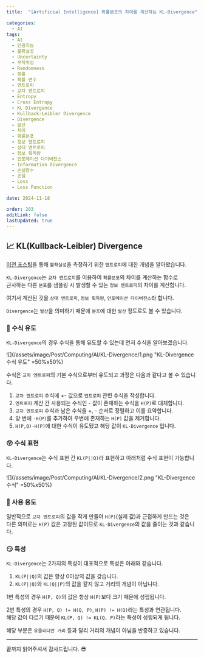 ```yaml
---
title:  "[Artificial Intelligence] 확률분포의 차이를 계산하는 KL-Divergence"

categories:
  - AI
tags:
  - AI
  - 인공지능
  - 불확실성
  - Uncertainty
  - 무작위성
  - Randomness
  - 확률
  - 확률 변수
  - 엔트로피
  - 교차 엔트로피
  - Entropy
  - Cross Entropy
  - KL Divergence
  - Kullback-Leibler Divergence
  - Divergence
  - 발산
  - 차이
  - 확률분포
  - 정보 엔트로피
  - 상대 엔트로피
  - 정보 획득량
  - 인포메이션 다이버전스
  - Information Divergence
  - 손실함수
  - 손실
  - Loss
  - Loss Function

date: 2024-11-18

order: 203
editLink: false
lastUpdated: true
---
```


## 📈 KL(Kullback-Leibler) Divergence
[이전 포스팅](/posts/Computing/AI/Cross-entropy)을 통해 `불확실성`을 측정하기 위한 `엔트로피`에 대한 개념을 알아봤습니다.

`KL-Divergence`는 `교차 엔트로피`를 이용하여 `확률분포`의 차이를 계산하는 함수로  
근사하는 다른 `분포`를 샘플링 시 발생할 수 있는 `정보 엔트로피`의 차이를 계산합니다.

여기서 계산된 것을 `상대 엔트로피`, `정보 획득량`, `인포메이션 다이버전스`라 합니다.

`Divergence`는 `발산`을 의미하기 때문에 `분포`에 대한 `발산` 정도로도 볼 수 있습니다.

### 🔢 수식 유도
`KL-Divergence`의 경우 수식을 통해 유도할 수 있는데 먼저 수식을 알아보겠습니다.

![](/assets/image/Post/Computing/AI/KL-Divergence/1.png "KL-Divergence 수식 유도" =50%x50%)

수식은 `교차 엔트로피`의 기본 수식으로부터 유도되고 과정은 다음과 같다고 볼 수 있습니다.

1. `교차 엔트로피` 수식에 +- 값으로 `엔트로피` 관련 수식을 작성합니다.
2. `엔트로피` 계산 간 사용되는 수식인 - 값이 존재하는 수식을 `H(P)`로 대체합니다.
3. `교차 엔트로피` 수식과 남은 수식을 +, - 순서로 정렬하고 이를 요약합니다.
4. 양 변에 `-H(P)`를 추가하여 우변에 존재하는 `H(P)` 값을 제거합니다.
5. `H(P,Q)-H(P)`에 대한 수식이 유도됐고 해당 값이 `KL-Divergence` 입니다.

### 😲 수식 표현
`KL-Divergence`는 수식 표현 간 `KL(P||Q)`라 표현하고 아래처럼 수식 표현이 가능합니다.

![](/assets/image/Post/Computing/AI/KL-Divergence/2.png "KL-Divergence 수식" =50%x50%)

### 🤔 사용 용도
일반적으로 `교차 엔트로피`의 값을 작게 만들어 `H(P)`(실제 값)과 근접하게 만드는 것은  
다른 의미로는 `H(P)` 값은 고정된 값이므로 `KL-Divergence`의 값을 줄이는 것과 같습니다.

### 😏 특성
`KL-Divergence`는 2가지의 특성이 대표적으로 특성은 아래와 같습니다.

1. `KL(P||Q)`의 값은 항상 0이상의 값을 갖습니다.
2. `KL(P||Q)`와 `KL(Q||P)`의 값을 같지 않고 거리의 개념이 아닙니다.

1번 특성의 경우 `H(P, Q)`의 값은 항상 `H(P)`보다 크기 때문에 성립됩니다.  

2번 특성의 경우 `H(P, Q) != H(Q, P)`, `H(P) != H(Q)`라는 특성과 연관됩니다.  
해당 값이 다르기 때문에 `KL(P, Q) != KL(Q, P)`라는 특성이 성립되게 됩니다.

해당 부분은 `유클리디안 거리` 등과 달리 거리의 개념이 아님을 반증하고 있습니다.

- - -

끝까지 읽어주셔서 감사드립니다. 😎